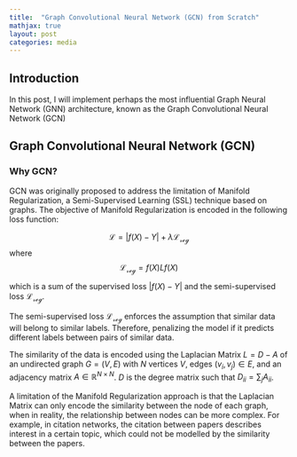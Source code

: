 ```yaml
---
title:  "Graph Convolutional Neural Network (GCN) from Scratch"
mathjax: true
layout: post
categories: media
---
```


## Introduction
In this post, I will implement perhaps the most influential Graph Neural Network (GNN) architecture, known as the Graph Convolutional Neural Network (GCN)

## Graph Convolutional Neural Network (GCN)

### Why GCN?
GCN was originally proposed to address the limitation of Manifold Regularization, a Semi-Supervised Learning (SSL) technique based on graphs. The objective of Manifold Regularization is encoded in the following loss function:

$$
\mathcal{L} = |f(X)-Y| + λ\mathcal{L_{reg}}
$$
where
$$
\mathcal{L_{reg}}=f(X)Lf(X) 
$$

which is a sum of the supervised loss $|f(X)-Y|$ and the semi-supervised loss $\mathcal{L_{reg}}$.

The semi-supervised loss $\mathcal{L_{reg}}$ enforces the assumption that similar data will belong to similar labels. Therefore, penalizing the model if it predicts different labels between pairs of similar data. 

The similarity of the data is encoded using the Laplacian Matrix $L=D-A$ of an undirected graph $G=(V,E)$ with $N$ vertices $V$, edges $(v_i, v_j) \in E$, and an adjacency matrix $A\in \mathbb{R}^{N \times N}$. $D$ is the degree matrix such that $D_{ii}=∑_{j}A_{ii}$.

A limitation of the Manifold Regularization approach is that the Laplacian Matrix can only encode the similarity between the node of each graph, when in reality, the relationship between nodes can be more complex. For example, in citation networks, the citation between papers describes interest in a certain topic, which could not be modelled by the similarity between the papers.


